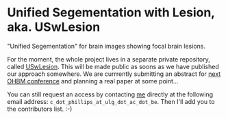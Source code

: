 # Unified Segementation with Lesion, aka. USwLesion
"Unified Segementation" for brain images showing focal brain lesions.

For the moment, the whole project lives in a separate private repository, called [USwLesion](https://github.com/CyclotronResearchCentre/USwLesion). This will be made public as soons as we have published our approach somewhere. We are currrently submitting an abstract for [next OHBM conference](http://www.humanbrainmapping.org/i4a/pages/index.cfm?pageID=3734) and planning a real paper at some point...

You can still request an access by contacting [me](http://www.giga.ulg.ac.be/cms/c_39293/en/phillips-christophe-ir-phd) directly at the following email address: `c_dot_phillips_at_ulg_dot_ac_dot_be`. Then I'll add you to the contributors list. :-)
